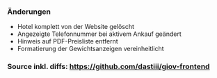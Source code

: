### Änderungen
- Hotel komplett von der Website gelöscht
- Angezeigte Telefonnummer bei aktivem Ankauf geändert
- Hinweis auf PDF-Preisliste entfernt
- Formatierung der Gewichtsanzeigen vereinheitlicht

### Source inkl. diffs: https://github.com/dastiii/giov-frontend
